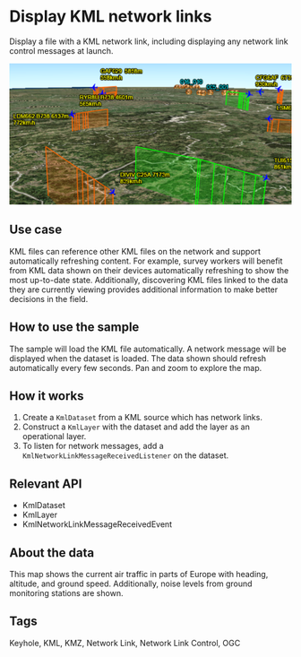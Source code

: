# Display KML network links

Display a file with a KML network link, including displaying any network link control messages at launch.

![Image of display KML network links](DisplayKMLNetworkLinks.png)

## Use case

KML files can reference other KML files on the network and support automatically refreshing content. For example, survey workers will benefit from KML data shown on their devices automatically refreshing to show the most up-to-date state. Additionally, discovering KML files linked to the data they are currently viewing provides additional information to make better decisions in the field.

## How to use the sample

The sample will load the KML file automatically. A network message will be displayed when the dataset is loaded. The data shown should refresh automatically every few seconds. Pan and zoom to explore the map.

## How it works

1. Create a `KmlDataset` from a KML source which has network links.
2. Construct a `KmlLayer` with the dataset and add the layer as an operational layer.
3. To listen for network messages, add a `KmlNetworkLinkMessageReceivedListener` on the dataset.

## Relevant API

* KmlDataset
* KmlLayer
* KmlNetworkLinkMessageReceivedEvent

## About the data

This map shows the current air traffic in parts of Europe with heading, altitude, and ground speed. Additionally, noise levels from ground monitoring stations are shown.

## Tags

Keyhole, KML, KMZ, Network Link, Network Link Control, OGC
